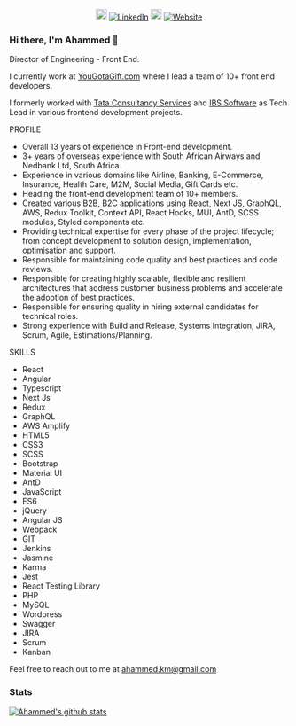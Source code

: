 <p align="center">
  <a href="https://github.com/ahammedkm"><img src="https://img.shields.io/badge/GitHub-100000?style=for-the-badge&logo=github&logoColor=white" alt="banner" href="" height="20"></a>
  <a href="https://www.linkedin.com/in/ahammedkm/"><img src="https://img.shields.io/badge/LinkedIn-ahammedkm-blue?style=flat-square&logo=linkedin" alt="LinkedIn" href="https://www.linkedin.com/in/ahammedkm/"></a>
  <a href="https://stackoverflow.com/users/1149245/ahammed-k-m"><img src="https://img.shields.io/badge/stack%20overflow-FE7A16?logo=stack-overflow&logoColor=white&style=for-the-badge" height="20" alt="Stackoverflow" href="https://stackoverflow.com/users/1149245/ahammed-k-m"/></a>
  <a href="https://ahammedkm.com"><img src="https://img.shields.io/badge/Website-ahmmedkm.com-red?style=flat-square" alt="Website" href="https://ahammedkm.com"/></a>
  </br>
</p>


### Hi there, I'm Ahammed 👋 

Director of Engineering - Front End.

I currently work at [YouGotaGift.com](https://yougotagift.com/) where I lead a team of 10+ front end developers.

I formerly worked with [Tata Consultancy Services](https://tcs.com/) and [IBS Software](https://www.ibsplc.com/) as Tech Lead in various frontend development projects.

PROFILE
<!-- PROFILE-LIST:START -->
- Overall 13 years of experience in Front-end development.
- 3+ years of overseas experience with South African Airways and Nedbank Ltd, South Africa.
- Experience in various domains like Airline, Banking, E-Commerce, Insurance, Health Care, M2M, Social Media, Gift Cards etc.
- Heading the front-end development team of 10+ members.
- Created various B2B, B2C applications using React, Next JS, GraphQL, AWS, Redux Toolkit, Context API, React Hooks, MUI, AntD, SCSS modules, Styled components etc.
- Providing technical expertise for every phase of the project lifecycle; from concept development to solution design, implementation, optimisation and support.
- Responsible for maintaining code quality and best practices and code reviews.
- Responsible for creating highly scalable, flexible and resilient architectures that address customer business problems and accelerate the adoption of best practices.
- Responsible for ensuring quality in hiring external candidates for technical roles.
- Strong experience with Build and Release, Systems Integration, JIRA, Scrum, Agile, Estimations/Planning.
<!-- PROFILE-LIST:START -->
SKILLS

- React
- Angular
- Typescript
- Next Js
- Redux
- GraphQL
- AWS Amplify
- HTML5
- CSS3
- SCSS
- Bootstrap
- Material UI
- AntD
- JavaScript
- ES6
- jQuery
- Angular JS
- Webpack
- GIT
- Jenkins
- Jasmine
- Karma
- Jest
- React Testing Library
- PHP
- MySQL
- Wordpress
- Swagger
- JIRA
- Scrum
- Kanban

Feel free to reach out to me at ahammed.km@gmail.com


### Stats

[![Ahammed's github stats](https://github-readme-stats.vercel.app/api?username=ahammedkm&theme=dark)](https://github.com/ahammedkm)
